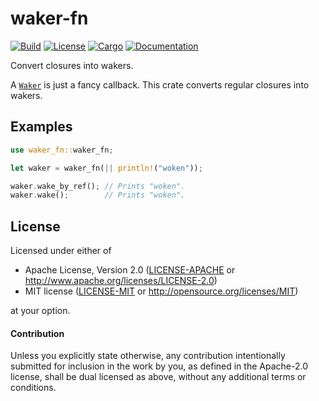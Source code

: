 # waker-fn

[![Build](https://github.com/smol-rs/waker-fn/workflows/Build%20and%20test/badge.svg)](
https://github.com/smol-rs/waker-fn/actions)
[![License](https://img.shields.io/badge/license-MIT%2FApache--2.0-blue.svg)](
https://github.com/smol-rs/waker-fn)
[![Cargo](https://img.shields.io/crates/v/waker-fn.svg)](
https://crates.io/crates/waker-fn)
[![Documentation](https://docs.rs/waker-fn/badge.svg)](
https://docs.rs/waker-fn)

Convert closures into wakers.

A [`Waker`] is just a fancy callback. This crate converts regular closures into wakers.

[`Waker`]: https://doc.rust-lang.org/std/task/struct.Waker.html

## Examples

```rust
use waker_fn::waker_fn;

let waker = waker_fn(|| println!("woken"));

waker.wake_by_ref(); // Prints "woken".
waker.wake();        // Prints "woken".
```

## License

Licensed under either of

 * Apache License, Version 2.0 ([LICENSE-APACHE](LICENSE-APACHE) or http://www.apache.org/licenses/LICENSE-2.0)
 * MIT license ([LICENSE-MIT](LICENSE-MIT) or http://opensource.org/licenses/MIT)

at your option.

#### Contribution

Unless you explicitly state otherwise, any contribution intentionally submitted
for inclusion in the work by you, as defined in the Apache-2.0 license, shall be
dual licensed as above, without any additional terms or conditions.

